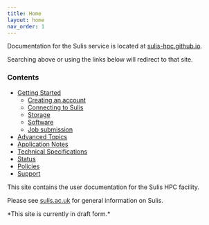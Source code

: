 ```yaml
---
title: Home
layout: home
nav_order: 1
---
```


<div class="sbplaceholder">
Documentation for the Sulis service is located at <a href="https://sulis-hpc.github.io/">sulis-hpc.github.io</a>.

Searching above or using the links below will redirect to that site.

<h3>Contents</h3>

<ul>

<li><a href="https://sulis-hpc.github.io/gettingstarted/">Getting Started</a>
<ul>
<li><a href="https://sulis-hpc.github.io/gettingstarted/getaccount.html">Creating an account</a></li>
<li><a href="https://sulis-hpc.github.io/gettingstarted/connecting/">Connecting to Sulis</a></li>
<li><a href="https://sulis-hpc.github.io/gettingstarted/storage.html">Storage</a></li>
<li><a href="https://sulis-hpc.github.io/gettingstarted/software/">Software</a></li>
<li><a href="https://sulis-hpc.github.io/gettingstarted/batchq/">Job submission</a></li>
</ul>
</li>
<li><a href="https://sulis-hpc.github.io/advanced/">Advanced Topics</a></li>
<li><a href="https://sulis-hpc.github.io/appnotes/">Application Notes</a></li>
<li><a href="https://sulis-hpc.github.io/techspecs/">Technical Specifications</a></li>
<li><a href="https://sulis-hpc.github.io/status/">Status</a></li>
<li><a href="https://sulis-hpc.github.io/policies/">Policies</a></li>
<li><a href="https://sulis-hpc.github.io/support/">Support</a></li>

</ul>

</div>

<div class="sbhidden">
<p>This site contains the user documentation for the Sulis HPC facility. </p>

<p>Please see <a href="https://sulis.ac.uk/">sulis.ac.uk</a> for general information on Sulis.</p>


<p>*This site is currently in draft form.*</p>
</div>